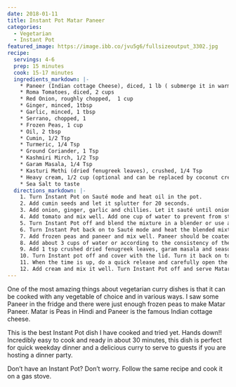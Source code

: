 ```yaml
---
date: 2018-01-11
title: Instant Pot Matar Paneer
categories:
  - Vegetarian
  - Instant Pot
featured_image: https://image.ibb.co/jvu5g6/fullsizeoutput_3302.jpg
recipe:
  servings: 4-6
  prep: 15 minutes
  cook: 15-17 minutes
  ingredients_markdown: |-
    * Paneer (Indian cottage Cheese), diced, 1 lb ( submerge it in warm water for 15-20 minutes if you are using packaged paneer to make it soft)
    * Roma Tomatoes, diced, 2 cups
    * Red Onion, roughly chopped,  1 cup
    * Ginger, minced, 1tbsp
    * Garlic, minced, 1 tbsp
    * Serrano, chopped, 1
    * Frozen Peas, 1 cup
    * Oil, 2 tbsp
    * Cumin, 1/2 Tsp
    * Turmeric, 1/4 Tsp
    * Ground Coriander, 1 Tsp
    * Kashmiri Mirch, 1/2 Tsp
    * Garam Masala, 1/4 Tsp
    * Kasturi Methi (dried fenugreek leaves), crushed, 1/4 Tsp
    * Heavy cream, 1/2 cup (optional and can be replaced by coconut cream)
    * Sea Salt to taste
  directions_markdown: |-
    1. Turn Instant Pot on Sauté mode and heat oil in the pot.
    2. Add cumin seeds and let it splutter for 20 seconds.
    3. Add onion, ginger, garlic and chillies. Let it sauté until onion turns golden brown, about 3-4 minutes.
    4. Add tomato and mix well. Add one cup of water to prevent from sticking to the surface of the pot. Keep stirring and cook for 4 minutes, until tomatoes are cooked thoroughly.
    5. Turn Instant Pot off and blend the mixture in a blender or use a hand blender.
    6. Turn Instant Pot back on to Sauté mode and heat the blended mixture. Add ground coriander, turmeric and Kashmiri chilli powder. Keep stirring and let it cook until oil separates.
    7. Add frozen peas and paneer and mix well. Paneer should be coated evenly.
    8. Add about 3 cups of water or according to the consistency of the curry you desire.
    9. Add 1 tsp crushed dried fenugreek leaves, garam masala and season with salt.
    10. Turn Instant pot off and cover with the lid. Turn it back on to high pressure and set the timer for 2 minutes. Keep steam release handle in Sealing position. (If you are cooking on a gas stove, let it simmer until the gravy reaches desired consistency. Don’t cook paneer in the curry for more than 6-7 minutes).
    11. When the time is up, do a quick release and carefully open the lid.
    12. Add cream and mix it well. Turn Instant Pot off and serve Matar Paneer with chapati or rice.
---
```

One of the most amazing things about vegetarian curry dishes is that it can be cooked with any vegetable of choice and in various ways. I saw some Paneer in the fridge and there were just enough frozen peas to make Matar Paneer. Matar is Peas in Hindi and Paneer is the famous Indian cottage cheese.

This is the best Instant Pot dish I have cooked and tried yet. Hands down!! Incredibly easy to cook and ready in about 30 minutes, this dish is perfect for quick weekday dinner and a delicious curry to serve to guests if you are hosting a dinner party.

Don’t have an Instant Pot? Don’t worry. Follow the same recipe and cook it on a gas stove. 
